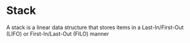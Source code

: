 # Stack


A stack is a linear data structure that stores items in a Last-In/First-Out (LIFO) or First-In/Last-Out (FILO) manner

